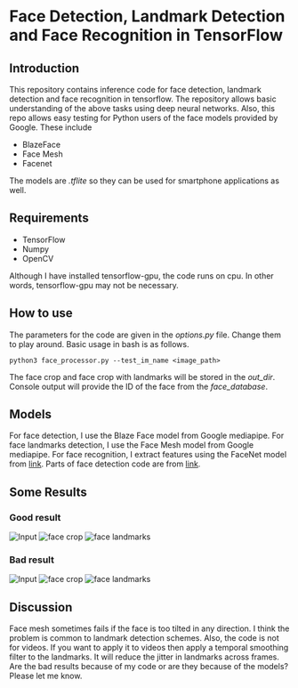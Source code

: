# Face Detection, Landmark Detection and Face Recognition in TensorFlow
## Introduction
This repository contains inference code for face detection, landmark detection and face recognition in tensorflow. The repository allows basic understanding of the above tasks using deep neural networks. Also, this repo allows easy testing for Python users of the face models provided by Google. These include

- BlazeFace
- Face Mesh
- Facenet

The models are *.tflite* so they can be used for smartphone applications as well.


## Requirements
- TensorFlow 
- Numpy 
- OpenCV

Although I have installed tensorflow-gpu, the code runs on cpu. In other words, tensorflow-gpu may not be necessary.

## How to use
The parameters for the code are given in the *options.py* file. Change them to play around. Basic usage in bash is as follows. 

```
python3 face_processor.py --test_im_name <image_path>
```

The face crop and face crop with landmarks will be stored in the *out_dir*. Console output will provide the ID of the face from the *face_database*.

## Models 
For face detection, I use the Blaze Face model from Google mediapipe. For face landmarks detection, I use the Face Mesh model from Google mediapipe. For face recognition, I extract features using the FaceNet model from [link](https://github.com/estebanuri/face_recognition/tree/master/android/models). Parts of face detection code are from [link](https://github.com/hollance/BlazeFace-PyTorch).

## Some Results
### Good result
![Input](https://github.com/umarKarim/face-det-lm-rec/blob/master/face_ims/test_ims/momoa_2.jpg)
![face crop](https://github.com/umarKarim/face-det-lm-rec/blob/master/outputs/face_crop_ok.png)
![face landmarks](https://github.com/umarKarim/face-det-lm-rec/blob/master/outputs/landmarks_ok.png)
### Bad result
![Input](https://github.com/umarKarim/face-det-lm-rec/blob/master/face_ims/test_ims/streep_2.jpg)
![face crop](https://github.com/umarKarim/face-det-lm-rec/blob/master/outputs/face_crop_fail.png)
![face landmarks](https://github.com/umarKarim/face-det-lm-rec/blob/master/outputs/landmarks_fail.png)

## Discussion 
Face mesh sometimes fails if the face is too tilted in any direction. I think the problem is common to landmark detection schemes.
Also, the code is not for videos. If you want to apply it to videos then apply a temporal smoothing filter to the landmarks. It will reduce the jitter in landmarks across frames. 
Are the bad results because of my code or are they because of the models? Please let me know.







